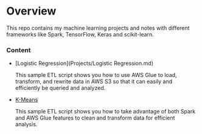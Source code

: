# Overview
This repo contains my machine learning projects and notes with different frameworks like Spark, TensorFlow, Keras and scikit-learn.

### Content

 - [Logistic Regression](Projects/Logistic Regression.md)

   This sample ETL script shows you how to use AWS Glue to load, transform,
   and rewrite data in AWS S3 so that it can easily and efficiently be queried
   and analyzed.

 - [K-Means](Projects/K-Means.md)

   This sample ETL script shows you how to take advantage of both Spark and
   AWS Glue features to clean and transform data for efficient analysis.

